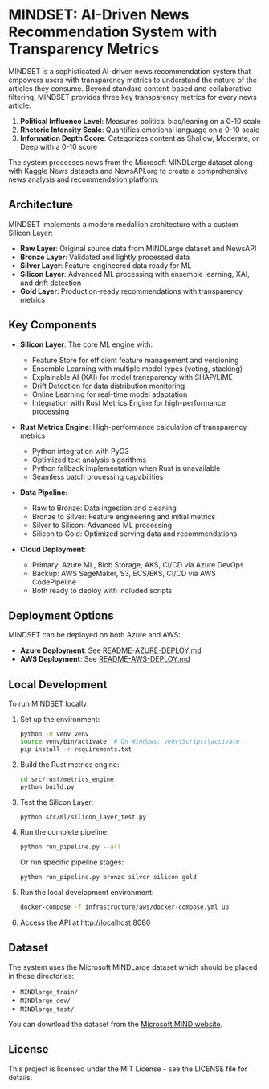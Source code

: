 # MINDSET: AI-Driven News Recommendation System with Transparency Metrics

MINDSET is a sophisticated AI-driven news recommendation system that empowers users with transparency metrics to understand the nature of the articles they consume. Beyond standard content-based and collaborative filtering, MINDSET provides three key transparency metrics for every news article:

1. **Political Influence Level**: Measures political bias/leaning on a 0-10 scale
2. **Rhetoric Intensity Scale**: Quantifies emotional language on a 0-10 scale
3. **Information Depth Score**: Categorizes content as Shallow, Moderate, or Deep with a 0-10 score

The system processes news from the Microsoft MINDLarge dataset along with Kaggle News datasets and NewsAPI.org to create a comprehensive news analysis and recommendation platform.

## Architecture

MINDSET implements a modern medallion architecture with a custom Silicon Layer:

- **Raw Layer**: Original source data from MINDLarge dataset and NewsAPI
- **Bronze Layer**: Validated and lightly processed data
- **Silver Layer**: Feature-engineered data ready for ML
- **Silicon Layer**: Advanced ML processing with ensemble learning, XAI, and drift detection
- **Gold Layer**: Production-ready recommendations with transparency metrics

## Key Components

- **Silicon Layer**: The core ML engine with:
  - Feature Store for efficient feature management and versioning
  - Ensemble Learning with multiple model types (voting, stacking)
  - Explainable AI (XAI) for model transparency with SHAP/LIME
  - Drift Detection for data distribution monitoring
  - Online Learning for real-time model adaptation
  - Integration with Rust Metrics Engine for high-performance processing

- **Rust Metrics Engine**: High-performance calculation of transparency metrics
  - Python integration with PyO3
  - Optimized text analysis algorithms
  - Python fallback implementation when Rust is unavailable
  - Seamless batch processing capabilities

- **Data Pipeline**:
  - Raw to Bronze: Data ingestion and cleaning
  - Bronze to Silver: Feature engineering and initial metrics
  - Silver to Silicon: Advanced ML processing
  - Silicon to Gold: Optimized serving data and recommendations

- **Cloud Deployment**:
  - Primary: Azure ML, Blob Storage, AKS, CI/CD via Azure DevOps
  - Backup: AWS SageMaker, S3, ECS/EKS, CI/CD via AWS CodePipeline
  - Both ready to deploy with included scripts

## Deployment Options

MINDSET can be deployed on both Azure and AWS:

- **Azure Deployment**: See [README-AZURE-DEPLOY.md](README-AZURE-DEPLOY.md)
- **AWS Deployment**: See [README-AWS-DEPLOY.md](README-AWS-DEPLOY.md)

## Local Development

To run MINDSET locally:

1. Set up the environment:
   ```bash
   python -m venv venv
   source venv/bin/activate  # On Windows: venv\Scripts\activate
   pip install -r requirements.txt
   ```

2. Build the Rust metrics engine:
   ```bash
   cd src/rust/metrics_engine
   python build.py
   ```

3. Test the Silicon Layer:
   ```bash
   python src/ml/silicon_layer_test.py
   ```

4. Run the complete pipeline:
   ```bash
   python run_pipeline.py --all
   ```
   
   Or run specific pipeline stages:
   ```bash
   python run_pipeline.py bronze silver silicon gold
   ```

5. Run the local development environment:
   ```bash
   docker-compose -f infrastructure/aws/docker-compose.yml up
   ```

6. Access the API at http://localhost:8080

## Dataset

The system uses the Microsoft MINDLarge dataset which should be placed in these directories:
- `MINDlarge_train/`
- `MINDlarge_dev/`
- `MINDlarge_test/`

You can download the dataset from the [Microsoft MIND website](https://msnews.github.io/).

## License

This project is licensed under the MIT License - see the LICENSE file for details.